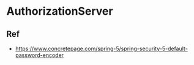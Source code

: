 # AuthorizationServer 

## Ref
- https://www.concretepage.com/spring-5/spring-security-5-default-password-encoder